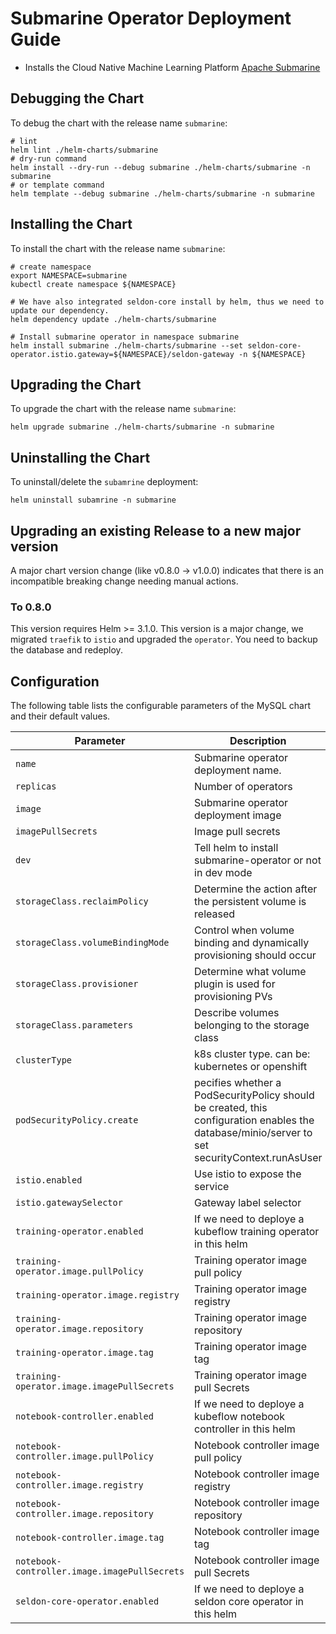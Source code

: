 <!---
  Licensed under the Apache License, Version 2.0 (the "License");
  you may not use this file except in compliance with the License.
  You may obtain a copy of the License at

   http://www.apache.org/licenses/LICENSE-2.0

  Unless required by applicable law or agreed to in writing, software
  distributed under the License is distributed on an "AS IS" BASIS,
  WITHOUT WARRANTIES OR CONDITIONS OF ANY KIND, either express or implied.
  See the License for the specific language governing permissions and
  limitations under the License. See accompanying LICENSE file.
-->

# Submarine Operator Deployment Guide

- Installs the Cloud Native Machine Learning Platform [Apache Submarine](https://submarine.apache.org/)

## Debugging the Chart

To debug the chart with the release name `submarine`:

```shell
# lint
helm lint ./helm-charts/submarine
# dry-run command
helm install --dry-run --debug submarine ./helm-charts/submarine -n submarine
# or template command
helm template --debug submarine ./helm-charts/submarine -n submarine
```

## Installing the Chart

To install the chart with the release name `submarine`:

```shell
# create namespace
export NAMESPACE=submarine
kubectl create namespace ${NAMESPACE}

# We have also integrated seldon-core install by helm, thus we need to update our dependency.
helm dependency update ./helm-charts/submarine

# Install submarine operator in namespace submarine
helm install submarine ./helm-charts/submarine --set seldon-core-operator.istio.gateway=${NAMESPACE}/seldon-gateway -n ${NAMESPACE}
```

## Upgrading the Chart

To upgrade the chart with the release name `submarine`:

```shell
helm upgrade submarine ./helm-charts/submarine -n submarine
```

## Uninstalling the Chart

To uninstall/delete the `subamrine` deployment:

```shell
helm uninstall subamrine -n submarine
```

## Upgrading an existing Release to a new major version

A major chart version change (like v0.8.0 -> v1.0.0) indicates that there is an
incompatible breaking change needing manual actions.

### To 0.8.0

This version requires Helm >= 3.1.0.
This version is a major change, we migrated `traefik` to `istio` and upgraded the `operator`. You need to backup the database and redeploy.

## Configuration

The following table lists the configurable parameters of the MySQL chart and their default values.

| Parameter                                    | Description                                                                                                                                   | Default                                    |
| -------------------------------------------- | --------------------------------------------------------------------------------------------------------------------------------------------- | ------------------------------------------ |
| `name`                                       | Submarine operator deployment name.                                                                                                           | `submarine-operator`                       |
| `replicas`                                   | Number of operators                                                                                                                           | `1`                                        |
| `image`                                      | Submarine operator deployment image                                                                                                           | `apache/submarine:operator-0.8.0-SNAPSHOT` |
| `imagePullSecrets`                           | Image pull secrets                                                                                                                            | `[]`                                       |
| `dev`                                        | Tell helm to install submarine-operator or not in dev mode                                                                                    | `false`                                    |
| `storageClass.reclaimPolicy`                 | Determine the action after the persistent volume is released                                                                                  | `Delete`                                   |
| `storageClass.volumeBindingMode`             | Control when volume binding and dynamically provisioning should occur                                                                         | `Immediate`                                |
| `storageClass.provisioner`                   | Determine what volume plugin is used for provisioning PVs                                                                                     | `k8s.io/minikube-hostpath`                 |
| `storageClass.parameters`                    | Describe volumes belonging to the storage class                                                                                               | `{}`                                       |
| `clusterType`                                | k8s cluster type. can be: kubernetes or openshift                                                                                             | `kubernetes`                               |
| `podSecurityPolicy.create`                   | pecifies whether a PodSecurityPolicy should be created, this configuration enables the database/minio/server to set securityContext.runAsUser | `true`                                     |
| `istio.enabled`                              | Use istio to expose the service                                                                                                               | `true`                                     |
| `istio.gatewaySelector`                      | Gateway label selector                                                                                                                        | `istio: ingressgateway`                    |
| `training-operator.enabled`                  | If we need to deploye a kubeflow training operator in this helm                                                                               | `true`                                     |
| `training-operator.image.pullPolicy`         | Training operator image pull policy                                                                                                           | `IfNotPresent`                             |
| `training-operator.image.registry`           | Training operator image registry                                                                                                              | `public.ecr.aws`                           |
| `training-operator.image.repository`         | Training operator image repository                                                                                                            | `j1r0q0g6/training/training-operator`      |
| `training-operator.image.tag`                | Training operator image tag                                                                                                                   | `760ac1171dd30039a7363ffa03c77454bd714da5` |
| `training-operator.image.imagePullSecrets`   | Training operator image pull Secrets                                                                                                          | `[]`                                       |
| `notebook-controller.enabled`                | If we need to deploye a kubeflow notebook controller in this helm                                                                             | `true`                                     |
| `notebook-controller.image.pullPolicy`       | Notebook controller image pull policy                                                                                                         | `IfNotPresent`                             |
| `notebook-controller.image.registry`         | Notebook controller image registry                                                                                                            | `docker.io`                                |
| `notebook-controller.image.repository`       | Notebook controller image repository                                                                                                          | `apache/submarine`                         |
| `notebook-controller.image.tag`              | Notebook controller image tag                                                                                                                 | `notebook-controller-v1.4`                 |
| `notebook-controller.image.imagePullSecrets` | Notebook controller image pull Secrets                                                                                                        | `[]`                                       |
| `seldon-core-operator.enabled`               | If we need to deploye a seldon core operator in this helm                                                                                     | `true`                                     |

